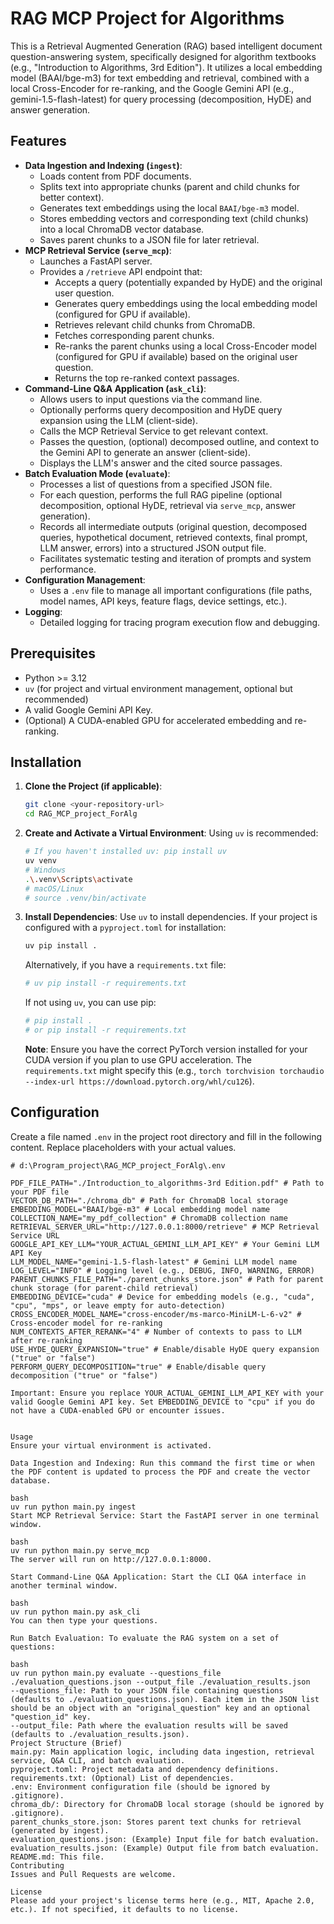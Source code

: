 # RAG MCP Project for Algorithms

This is a Retrieval Augmented Generation (RAG) based intelligent document question-answering system, specifically designed for algorithm textbooks (e.g., "Introduction to Algorithms, 3rd Edition"). It utilizes a local embedding model (BAAI/bge-m3) for text embedding and retrieval, combined with a local Cross-Encoder for re-ranking, and the Google Gemini API (e.g., gemini-1.5-flash-latest) for query processing (decomposition, HyDE) and answer generation.

## Features

*   **Data Ingestion and Indexing (`ingest`)**:
    *   Loads content from PDF documents.
    *   Splits text into appropriate chunks (parent and child chunks for better context).
    *   Generates text embeddings using the local `BAAI/bge-m3` model.
    *   Stores embedding vectors and corresponding text (child chunks) into a local ChromaDB vector database.
    *   Saves parent chunks to a JSON file for later retrieval.
*   **MCP Retrieval Service (`serve_mcp`)**:
    *   Launches a FastAPI server.
    *   Provides a `/retrieve` API endpoint that:
        *   Accepts a query (potentially expanded by HyDE) and the original user question.
        *   Generates query embeddings using the local embedding model (configured for GPU if available).
        *   Retrieves relevant child chunks from ChromaDB.
        *   Fetches corresponding parent chunks.
        *   Re-ranks the parent chunks using a local Cross-Encoder model (configured for GPU if available) based on the original user question.
        *   Returns the top re-ranked context passages.
*   **Command-Line Q&A Application (`ask_cli`)**:
    *   Allows users to input questions via the command line.
    *   Optionally performs query decomposition and HyDE query expansion using the LLM (client-side).
    *   Calls the MCP Retrieval Service to get relevant context.
    *   Passes the question, (optional) decomposed outline, and context to the Gemini API to generate an answer (client-side).
    *   Displays the LLM's answer and the cited source passages.
*   **Batch Evaluation Mode (`evaluate`)**:
    *   Processes a list of questions from a specified JSON file.
    *   For each question, performs the full RAG pipeline (optional decomposition, optional HyDE, retrieval via `serve_mcp`, answer generation).
    *   Records all intermediate outputs (original question, decomposed queries, hypothetical document, retrieved contexts, final prompt, LLM answer, errors) into a structured JSON output file.
    *   Facilitates systematic testing and iteration of prompts and system performance.
*   **Configuration Management**:
    *   Uses a `.env` file to manage all important configurations (file paths, model names, API keys, feature flags, device settings, etc.).
*   **Logging**:
    *   Detailed logging for tracing program execution flow and debugging.

## Prerequisites

*   Python >= 3.12
*   `uv` (for project and virtual environment management, optional but recommended)
*   A valid Google Gemini API Key.
*   (Optional) A CUDA-enabled GPU for accelerated embedding and re-ranking.

## Installation

1.  **Clone the Project (if applicable)**:
    ```bash
    git clone <your-repository-url>
    cd RAG_MCP_project_ForAlg
    ```

2.  **Create and Activate a Virtual Environment**:
    Using `uv` is recommended:
    ```bash
    # If you haven't installed uv: pip install uv
    uv venv
    # Windows
    .\.venv\Scripts\activate
    # macOS/Linux
    # source .venv/bin/activate
    ```

3.  **Install Dependencies**:
    Use `uv` to install dependencies. If your project is configured with a `pyproject.toml` for installation:
    ```bash
    uv pip install .
    ```
    Alternatively, if you have a `requirements.txt` file:
    ```bash
    # uv pip install -r requirements.txt
    ```
    If not using `uv`, you can use pip:
    ```bash
    # pip install .
    # or pip install -r requirements.txt
    ```
    **Note**: Ensure you have the correct PyTorch version installed for your CUDA version if you plan to use GPU acceleration. The `requirements.txt` might specify this (e.g., `torch torchvision torchaudio --index-url https://download.pytorch.org/whl/cu126`).

## Configuration

Create a file named `.env` in the project root directory and fill in the following content. Replace placeholders with your actual values.

```env
# d:\Program_project\RAG_MCP_project_ForAlg\.env

PDF_FILE_PATH="./Introduction_to_algorithms-3rd Edition.pdf" # Path to your PDF file
VECTOR_DB_PATH="./chroma_db" # Path for ChromaDB local storage
EMBEDDING_MODEL="BAAI/bge-m3" # Local embedding model name
COLLECTION_NAME="my_pdf_collection" # ChromaDB collection name
RETRIEVAL_SERVER_URL="http://127.0.0.1:8000/retrieve" # MCP Retrieval Service URL
GOOGLE_API_KEY_LLM="YOUR_ACTUAL_GEMINI_LLM_API_KEY" # Your Gemini LLM API Key
LLM_MODEL_NAME="gemini-1.5-flash-latest" # Gemini LLM model name
LOG_LEVEL="INFO" # Logging level (e.g., DEBUG, INFO, WARNING, ERROR)
PARENT_CHUNKS_FILE_PATH="./parent_chunks_store.json" # Path for parent chunk storage (for parent-child retrieval)
EMBEDDING_DEVICE="cuda" # Device for embedding models (e.g., "cuda", "cpu", "mps", or leave empty for auto-detection)
CROSS_ENCODER_MODEL_NAME="cross-encoder/ms-marco-MiniLM-L-6-v2" # Cross-encoder model for re-ranking
NUM_CONTEXTS_AFTER_RERANK="4" # Number of contexts to pass to LLM after re-ranking
USE_HYDE_QUERY_EXPANSION="true" # Enable/disable HyDE query expansion ("true" or "false")
PERFORM_QUERY_DECOMPOSITION="true" # Enable/disable query decomposition ("true" or "false")

Important: Ensure you replace YOUR_ACTUAL_GEMINI_LLM_API_KEY with your valid Google Gemini API key. Set EMBEDDING_DEVICE to "cpu" if you do not have a CUDA-enabled GPU or encounter issues.


Usage
Ensure your virtual environment is activated.

Data Ingestion and Indexing: Run this command the first time or when the PDF content is updated to process the PDF and create the vector database.

bash
uv run python main.py ingest
Start MCP Retrieval Service: Start the FastAPI server in one terminal window.

bash
uv run python main.py serve_mcp
The server will run on http://127.0.0.1:8000.

Start Command-Line Q&A Application: Start the CLI Q&A interface in another terminal window.

bash
uv run python main.py ask_cli
You can then type your questions.

Run Batch Evaluation: To evaluate the RAG system on a set of questions:

bash
uv run python main.py evaluate --questions_file ./evaluation_questions.json --output_file ./evaluation_results.json
--questions_file: Path to your JSON file containing questions (defaults to ./evaluation_questions.json). Each item in the JSON list should be an object with an "original_question" key and an optional "question_id" key.
--output_file: Path where the evaluation results will be saved (defaults to ./evaluation_results.json).
Project Structure (Brief)
main.py: Main application logic, including data ingestion, retrieval service, Q&A CLI, and batch evaluation.
pyproject.toml: Project metadata and dependency definitions.
requirements.txt: (Optional) List of dependencies.
.env: Environment configuration file (should be ignored by .gitignore).
chroma_db/: Directory for ChromaDB local storage (should be ignored by .gitignore).
parent_chunks_store.json: Stores parent text chunks for retrieval (generated by ingest).
evaluation_questions.json: (Example) Input file for batch evaluation.
evaluation_results.json: (Example) Output file from batch evaluation.
README.md: This file.
Contributing
Issues and Pull Requests are welcome.

License
Please add your project's license terms here (e.g., MIT, Apache 2.0, etc.). If not specified, it defaults to no license.